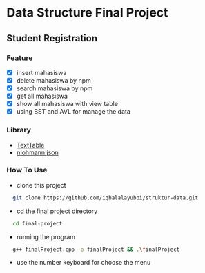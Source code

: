 # Data Structure Final Project

## Student Registration

### Feature

-   [x] insert mahasiswa
-   [x] delete mahasiswa by npm
-   [x] search mahasiswa by npm
-   [x] get all mahasiswa
-   [x] show all mahasiswa with view table
-   [x] using BST and AVL for manage the data

### Library

-   [TextTable](https://github.com/haarcuba/cpp-text-table)
-   [nlohmann json](https://github.com/nlohmann/json)

### How To Use

-   clone this project

```bash
  git clone https://github.com/iqbalalayubbi/struktur-data.git
```

-   cd the final project directory

```bash
  cd final-project
```

-   running the program

```bash
  g++ finalProject.cpp -o finalProject && .\finalProject
```

-   use the number keyboard for choose the menu
